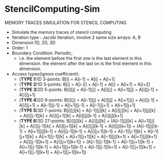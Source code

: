 # StencilComputing-Sim
MEMORY TRACES SIMULATION  FOR STENCIL COMPUTING

* Simulate the memory traces of stencil computing
* Iteration type : Jacobi Iteration, involve 2 same size arrays: A, B
* Dimension:1D, 2D, 3D
* Order: 1
* Boundary Condition: Periodic,
  * i.e. the element before the first one is the last element in this dimension. the element after the last on is the first element in this dimension.
* Access types(ignore coefficient):
  * (__TYPE 1__)1D 3-points: B[i] = A[i-1] + A[i] + A[i+1]
  * (__TYPE 2__)1D 5-points: B[i] = A[i-2] + A[i-1] + A[i] + A[i+1] + A[i+2]
  * (__TYPE 3__)2D 5-points: B\[i][j] = A\[i-1][j] + A\[i][j] + A\[i+1][j] + A\[i][j-1] + A\[i][j+1]
  * (__TYPE 4__)2D 9-points: B\[i][j] = A\[i-1][j] + A\[i][j] + A\[i+1][j] + A\[i][j-1] + A\[i][j+1] + A\[i-1][j-1] + A\[i+1][j-1] + A\[i-1][j+1] + A\[i+1][j+1]
  * (__TYPE 5__)3D 7-points: B\[i]\[j][k] = A\[i-1]\[j][k] + A\[i]\[j][k] + A\[i+1]\[j][k] + A\[i]\[j-1][k] + A\[i]\[j+1][k] + A\[i]\[j][k-1] + A\[i]\[j][k+1]
  * (__TYPE 6__)3D 27-points: B\[i]\[j][k] = A\[i]\[j][k] + (A\[i-1]\[j][k] + A\[i+1]\[j][k] + A\[i]\[j-1][k] + A\[i]\[j+1][k] + A\[i]\[j][k-1] + A\[i]\[j][k+1]) + (A\[i-1]\[j][k-1] + A\[i+1]\[j][k-1] + A\[i]\[j-1][k-1] + A\[i]\[j+1][k-1] + A\[i-1]\[j-1][k] + A\[i-1]\[j+1][k] + A\[i+1]\[j-1][k] + A\[i+1]\[j+1][k] + A\[i-1]\[j][k+1] + A\[i+1]\[j][k+1] + A\[i]\[j-1][k+1] + A\[i]\[j+1][k+1]) + (A\[i-1]\[j-1][k-1] + A\[i-1]\[j+1][k-1] + A\[i+1]\[j-1][k-1] + A\[i+1]\[j+1][k-1] + A\[i-1]\[j-1][k+1] + A\[i-1]\[j+1][k+1] + A\[i+1]\[j-1][k+1] + A\[i+1]\[j+1][k+1])
